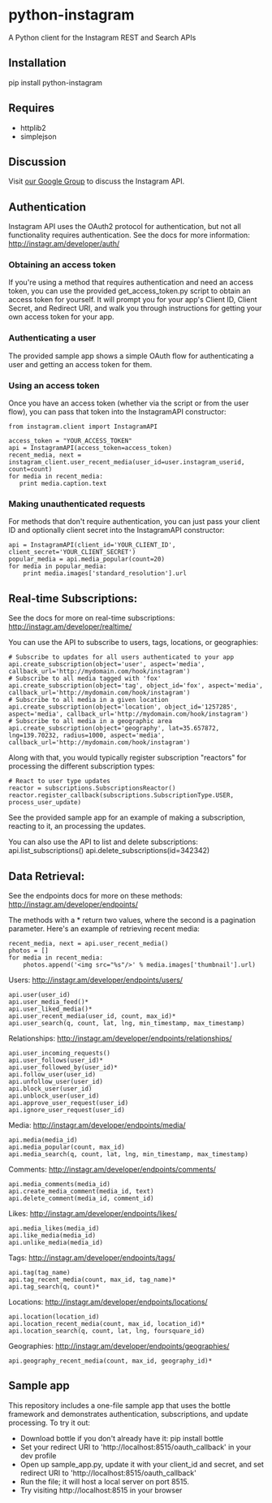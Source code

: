 python-instagram
======
A Python client for the Instagram REST and Search APIs

Installation
-----
pip install python-instagram

Requires
-----
  * httplib2
  * simplejson


Discussion
------

Visit [our Google Group](http://groups.google.com/group/instagram-api-developers) to discuss the Instagram API.


Authentication
-----

Instagram API uses the OAuth2 protocol for authentication, but not all functionality requires authentication.
See the docs for more information: http://instagr.am/developer/auth/

### Obtaining an access token

If you're using a method that requires authentication and need an access token, you can use the provided get_access_token.py script to obtain an access token for yourself.
It will prompt you for your app's Client ID, Client Secret, and Redirect URI, and walk you through instructions for getting your own access token for your app.

### Authenticating a user

The provided sample app shows a simple OAuth flow for authenticating a user and getting an access token for them.

### Using an access token

Once you have an access token (whether via the script or from the user flow), you can  pass that token into the InstagramAPI constructor:

    from instagram.client import InstagramAPI

    access_token = "YOUR_ACCESS_TOKEN"
    api = InstagramAPI(access_token=access_token)
    recent_media, next = instagram_client.user_recent_media(user_id=user.instagram_userid, count=count)
    for media in recent_media:
       print media.caption.text
       
### Making unauthenticated requests

For methods that don't require authentication, you can just pass your client ID and optionally client secret into the InstagramAPI 
constructor:

    api = InstagramAPI(client_id='YOUR_CLIENT_ID', client_secret='YOUR_CLIENT_SECRET')
    popular_media = api.media_popular(count=20)
    for media in popular_media:
        print media.images['standard_resolution'].url


Real-time Subscriptions:
-----

See the docs for more on real-time subscriptions: http://instagr.am/developer/realtime/

You can use the API to subscribe to users, tags, locations, or geographies:

    # Subscribe to updates for all users authenticated to your app
    api.create_subscription(object='user', aspect='media', callback_url='http://mydomain.com/hook/instagram')
    # Subscribe to all media tagged with 'fox'
    api.create_subscription(object='tag', object_id='fox', aspect='media', callback_url='http://mydomain.com/hook/instagram')
    # Subscribe to all media in a given location
    api.create_subscription(object='location', object_id='1257285', aspect='media', callback_url='http://mydomain.com/hook/instagram')
    # Subscribe to all media in a geographic area
    api.create_subscription(object='geography', lat=35.657872, lng=139.70232, radius=1000, aspect='media', callback_url='http://mydomain.com/hook/instagram')
 
Along with that, you would typically register subscription "reactors" for processing the different subscription types:

    # React to user type updates
    reactor = subscriptions.SubscriptionsReactor()
    reactor.register_callback(subscriptions.SubscriptionType.USER, process_user_update)
    
See the provided sample app for an example of making a subscription, reacting to it, an processing the updates.

You can also use the API to list and delete subscriptions:
    api.list_subscriptions()
    api.delete_subscriptions(id=342342)
   

Data Retrieval:
-----

See the endpoints docs for more on these methods: http://instagr.am/developer/endpoints/

The methods with a * return two values, where the second is a pagination parameter. Here's an example of retrieving recent media:

    recent_media, next = api.user_recent_media()
    photos = []
    for media in recent_media:
        photos.append('<img src="%s"/>' % media.images['thumbnail'].url)
            

Users: http://instagr.am/developer/endpoints/users/
    
    api.user(user_id)
    api.user_media_feed()*
    api.user_liked_media()*
    api.user_recent_media(user_id, count, max_id)*
    api.user_search(q, count, lat, lng, min_timestamp, max_timestamp)
    
   
Relationships: http://instagr.am/developer/endpoints/relationships/

    api.user_incoming_requests()
    api.user_follows(user_id)*
    api.user_followed_by(user_id)*
    api.follow_user(user_id)
    api.unfollow_user(user_id)
    api.block_user(user_id)
    api.unblock_user(user_id)
    api.approve_user_request(user_id)
    api.ignore_user_request(user_id)


Media: http://instagr.am/developer/endpoints/media/

    api.media(media_id)
    api.media_popular(count, max_id)
    api.media_search(q, count, lat, lng, min_timestamp, max_timestamp)
    
Comments: http://instagr.am/developer/endpoints/comments/

    api.media_comments(media_id)
    api.create_media_comment(media_id, text)
    api.delete_comment(media_id, comment_id)
    
Likes: http://instagr.am/developer/endpoints/likes/

    api.media_likes(media_id)
    api.like_media(media_id)
    api.unlike_media(media_id)
    
Tags: http://instagr.am/developer/endpoints/tags/

    api.tag(tag_name) 
    api.tag_recent_media(count, max_id, tag_name)*
    api.tag_search(q, count)*
 
Locations: http://instagr.am/developer/endpoints/locations/

    api.location(location_id)
    api.location_recent_media(count, max_id, location_id)*
    api.location_search(q, count, lat, lng, foursquare_id)
    
Geographies: http://instagr.am/developer/endpoints/geographies/

    api.geography_recent_media(count, max_id, geography_id)*


Sample app
------
This repository includes a one-file sample app that uses the bottle framework and demonstrates
authentication, subscriptions, and update processing. To try it out:

  * Download bottle if you don't already have it: pip install bottle
  * Set your redirect URI to 'http://localhost:8515/oauth_callback' in your dev profile
  * Open up sample\_app.py, update it with your client\_id and secret, and set redirect URI to 'http://localhost:8515/oauth_callback'
  * Run the file; it will host a local server on port 8515.
  * Try visiting http://localhost:8515 in your browser
